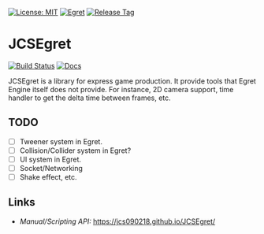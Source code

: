 [![License: MIT](https://img.shields.io/badge/License-MIT-green.svg)](https://opensource.org/licenses/MIT)
[![Egret](https://img.shields.io/badge/Egret%20Engine-5.2.29-blue.svg)](https://egret.com/)
[![Release Tag](https://img.shields.io/github/tag/jcs090218/JCSEgret.svg?label=release)](https://github.com/jcs090218/JCSEgret/releases/latest)

# JCSEgret

[![Build Status](https://travis-ci.com/jcs090218/JCSEgret.svg?branch=master)](https://travis-ci.com/jcs090218/JCSEgret)
[![Docs](https://github.com/jcs090218/JCSEgret/actions/workflows/docs.yml/badge.svg)](https://github.com/jcs090218/JCSEgret/actions/workflows/docs.yml)

JCSEgret is a library for express game production. It provide tools 
that Egret Engine itself does not provide. For instance, 2D camera 
support, time handler to get the delta time between frames, etc. 

## TODO

- [ ] Tweener system in Egret.
- [ ] Collision/Collider system in Egret?
- [ ] UI system in Egret.
- [ ] Socket/Networking
- [ ] Shake effect, etc.

## Links

* *Manual/Scripting API:* https://jcs090218.github.io/JCSEgret/
